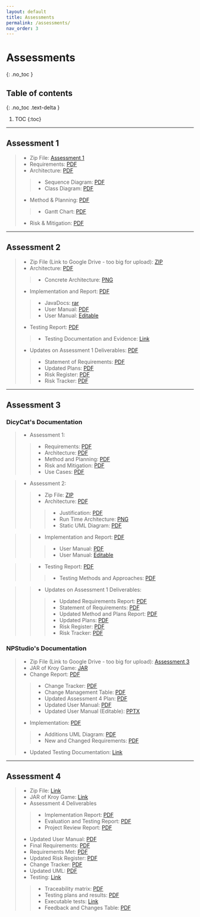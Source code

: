 ```yaml
---
layout: default
title: Assessments
permalink: /assessments/
nav_order: 3
---
```



# Assessments
{: .no_toc }


## Table of contents
{: .no_toc .text-delta }

1. TOC
{:toc}
---

## Assessment 1 

> * Zip File: [Assessment 1](/files/NPStudios.zip)
> * Requirements: [PDF](/files/Req1.pdf)
> * Architecture: [PDF](/files/Arch1.pdf)
> > * Sequence Diagram: [PDF](/files/SEPR_Sequence_Diagram_1.pdf)
> > * Class Diagram: [PDF](/files/SEPR_UML_CLass_Diagram_1.pdf)
> * Method & Planning: [PDF](/files/Plan1.pdf)
> > * Gantt Chart: [PDF](/files/assessment2ganttchart.pdf)
> * Risk & Mitigation: [PDF](/files/Risk1.pdf)

---
## Assessment 2

> * Zip File (Link to Google Drive - too big for upload): [ZIP](https://drive.google.com/file/d/1H4JW_dwoqctEgOOuH97xNl6Nck0H5exh/view?usp=sharing)
> * Architecture: [PDF](/files/Arch2.pdf)
> > * Concrete Architecture: [PNG](/files/concrete_arch.png)
> * Implementation and Report: [PDF](/files/Impl2.pdf)
> > * JavaDocs: [rar](/files/JavaDoc.rar)
> > * User Manual: [PDF](/files/User_Manual_PDF.pdf)
> > * User Manual: [Editable](/files/User_Manual_Edit.docx)
> * Testing Report: [PDF](/files/Test2.pdf)
> > * Testing Documentation and Evidence: [Link](/testing/)
> * Updates on Assessment 1 Deliverables: [PDF](/files/Updates2.pdf)
> > * Statement of Requirements: [PDF](/files/Updated_Statement_of_Requirements.pdf)
> > * Updated Plans: [PDF](/files/Updated_Plans.pdf)
> > * Risk Register: [PDF](/files/Updated_Risk_Register.pdf)
> > * Risk Tracker: [PDF](/files/Updated_Risk_Tracker.pdf)


---
## Assessment 3
### DicyCat's Documentation
> * Assessment 1: 
> > * Requirements: [PDF](/files/DicyCat_Assessment1/Requirements.pdf)
> > * Architecture: [PDF](/files/DicyCat_Assessment1/Arch1.pdf)
> > * Method and Planning: [PDF](/files/DicyCat_Assessment1/MethodSelectionandPlanning.pdf)
> > * Risk and Mitigation: [PDF](/files/DicyCat_Assessment1/RisksAssessmentandMitigation.pdf)
> > * Use Cases: [PDF](/files/DicyCat_Assessment1/UseCases.pdf)

> * Assessment 2:
> > * Zip File: [ZIP](/files/DicyCat_Assessment2/DicyCat.zip)
> > * Architecture: [PDF](/files/DicyCat_Assessment2/ArchitectureReport.pdf)
> > > * Justification: [PDF](/files/DicyCat_Assessment2/ArchitectureJustification.pdf)
> > > * Run Time Architecture: [PNG](/files/DicyCat_Assessment2/RuntimeModel.png)
> > > * Static UML Diagram: [PDF](/files/DicyCat_Assessment2/StaticUMLModel.pdf)

> > * Implementation and Report: [PDF](/files/DicyCat_Assessment2/ImplementationReport.pdf)
> > > * User Manual: [PDF](/files/DicyCat_Assessment2/DicyCatKroyManual.pdf)
> > > * User Manual: [Editable](/files/DicyCat_Assessment2/DicyCatKroyManual(editable).pptx)

> > * Testing Report: [PDF](/files/DicyCat_Assessment2/TestingReport.pdf)
> > > * Testing Methods and Approaches: [PDF](/files/DicyCat_Assessment2/TestingMethodsandApproaches.pdf)

> > * Updates on Assessment 1 Deliverables:
> > > * Updated Requirements Report: [PDF](/files/DicyCat_Assessment2/Requirements.pdf)
> > > * Statement of Requirements: [PDF](/files/DicyCat_Assessment2/UpdatedRequirements.pdf)
> > > * Updated Method and Plans Report: [PDF](/files/DicyCat_Assessment2/MethodsandPlans.pdf)
> > > * Updated Plans: [PDF](/files/DicyCat_Assessment2/UpdatedMethodsandPlans.pdf)
> > > * Risk Register: [PDF](/files/DicyCat_Assessment2/RisksandMitigation.pdf)
> > > * Risk Tracker: [PDF](/files/DicyCat_Assessment2/UpdatedRisksandMitigationStrategies.pdf)

### NPStudio's Documentation 
> * Zip File (Link to Google Drive - too big for upload): [Assessment 3](https://drive.google.com/a/york.ac.uk/file/d/1hCI18toSEIZz-qg6yBEtQAsWX4GtxSHX/view?usp=sharing)
> * JAR of Kroy Game: [JAR](/files/Assessment3Jar/desktop-1.0.jar)
> * Change Report: [PDF](/files/Change3.pdf)
> > * Change Tracker: [PDF](/files/ChangeTracker.pdf)
> > * Change Management Table: [PDF](/files/ChangeManagementTable.pdf)
> > * Updated Assessment 4 Plan: [PDF](files/UpdatedAssessment4Plan.pdf)
> > * Updated User Manual: [PDF](/files/UserManual.pdf)
> > * Updated User Manual (Editable): [PPTX](/files/DicyCatKroyManual(editable).pptx)
> * Implementation: [PDF](/files/Impl3.pdf)
> > * Additions UML Diagram: [PDF](/files/Additions_UML_Diagram.png)
> > * New and Changed Requirements: [PDF](/files/NewandChangedRequirements.pdf)
> * Updated Testing Documentation: [Link](https://npstudios.github.io/testing/#assessment-3)

---
## Assessment 4

> * Zip File: [Link](https://drive.google.com/open?id=1799vxUbj_wf4Mu9oWisnJDXyBQ241jw0)
> * JAR of Kroy Game: [Link](https://drive.google.com/file/d/1Mrpir44AfTJzj89jwt_oQxg8BgZ8XaAV/view?usp=sharing)
> * Assessment 4 Deliverables
>  > * Implementation Report: [PDF](/files/Impl4.pdf) 
>  > * Evaluation and Testing Report: [PDF](/files/ET4.pdf)
>  > * Project Review Report: [PDF](/files/Review4.pdf)
> * Updated User Manual: [PDF](/files/UserManualA4.pdf)
> * Final Requirements: [PDF](/files/FinalRequirementsA4.pdf)
> * Requirements Met: [PDF](/files/RequirementsMetA4.pdf)
> * Updated Risk Register: [PDF](/files/UpdatedRiskRegisterA4.pdf)
> * Change Tracker: [PDF](/files/ChangeTrackerA4.pdf)
> * Updated UML: [PDF](/files/UpdatedUMLA4.png)
> * Testing: [Link](https://npstudios.github.io/testing/#assessment-4)
> > * Traceability matrix: [PDF](/files/TraceabilityMatrixA4.pdf)
> > * Testing plans and results: [PDF](/files/TestDocumentationA4.pdf)
> > * Executable tests: [Link](https://npstudios.github.io/testing/#statistics-1)
> > * Feedback and Changes Table: [PDF](/files/PTAndFeedbackA4.pdf)
